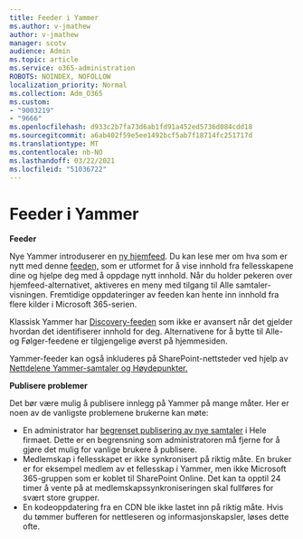 ```yaml
---
title: Feeder i Yammer
ms.author: v-jmathew
author: v-jmathew
manager: scotv
audience: Admin
ms.topic: article
ms.service: o365-administration
ROBOTS: NOINDEX, NOFOLLOW
localization_priority: Normal
ms.collection: Adm_O365
ms.custom:
- "9003219"
- "9666"
ms.openlocfilehash: d933c2b7fa73d6ab1fd91a452ed5736d084cdd18
ms.sourcegitcommit: a6ab402f59e5ee1492bcf5ab7f18714fc251717d
ms.translationtype: MT
ms.contentlocale: nb-NO
ms.lasthandoff: 03/22/2021
ms.locfileid: "51036722"
---
```

# <a name="feeds-in-yammer"></a>Feeder i Yammer

**Feeder**

Nye Yammer introduserer en [ny hjemfeed](https://support.microsoft.com/office/what-s-in-the-yammer-home-feed-8fff52dd-5b38-468c-b963-fa4c6a4f9254). Du kan lese mer om hva som er nytt med denne [feeden,](https://techcommunity.microsoft.com/t5/yammer-blog/yammer-discovery-what-is-in-my-feed/ba-p/1596230) som er utformet for å vise innhold fra fellesskapene dine og hjelpe deg med å oppdage nytt innhold. Når du holder pekeren over hjemfeed-alternativet, aktiveres en meny med tilgang til Alle samtaler-visningen. Fremtidige oppdateringer av feeden kan hente inn innhold fra flere kilder i Microsoft 365-serien.

Klassisk Yammer har [Discovery-feeden](https://support.microsoft.com/office/what-s-in-the-yammer-discovery-feed-28ba9a79-2bde-4e7c-8420-db2296c3ca49) som ikke er avansert når det gjelder hvordan det identifiserer innhold for deg. Alternativene for å bytte til Alle- og Følger-feedene er tilgjengelige øverst på hjemmesiden.

Yammer-feeder kan også inkluderes på SharePoint-nettsteder ved hjelp av [Nettdelene Yammer-samtaler og Høydepunkter.](https://support.microsoft.com/office/use-a-yammer-web-part-in-sharepoint-online-a53cfa0c-3d09-42c8-a286-1038a81c59da)

**Publisere problemer**

Det bør være mulig å publisere innlegg på Yammer på mange måter. Her er noen av de vanligste problemene brukerne kan møte:

- En administrator har [begrenset publisering av nye samtaler](https://support.microsoft.com/office/restrict-all-company-posts-in-yammer-3219d2ae-db15-4c9f-9dd2-28559ae39a97) i Hele firmaet. Dette er en begrensning som administratoren må fjerne for å gjøre det mulig for vanlige brukere å publisere.
- Medlemskap i fellesskapet er ikke synkronisert på riktig måte. En bruker er for eksempel medlem av et fellesskap i Yammer, men ikke Microsoft 365-gruppen som er koblet til SharePoint Online. Det kan ta opptil 24 timer å vente på at medlemskapssynkroniseringen skal fullføres for svært store grupper.
- En kodeoppdatering fra en CDN ble ikke lastet inn på riktig måte. Hvis du tømmer bufferen for nettleseren og informasjonskapsler, løses dette ofte.
